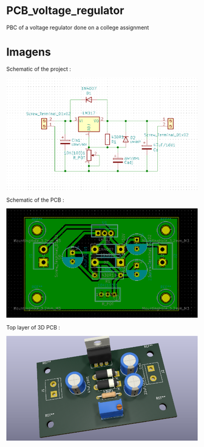 # PCB_voltage_regulator
PBC of a voltage regulator done on a college assignment

# Imagens


Schematic of the project : 

![Schematic of the project](https://github.com/Muzashii/PCB_voltage_regulator/blob/main/Schematic%20of%20the%20project.png)

Schematic of the PCB : 

![Schematic of the PCB](https://github.com/Muzashii/PCB_voltage_regulator/blob/main/Schematic%20of%20the%20PCB.png)

Top layer of 3D PCB : 

![Top layer of 3D PCB](https://github.com/Muzashii/PCB_voltage_regulator/blob/main/Top%20layer%20of%203D%20PCB.png)

